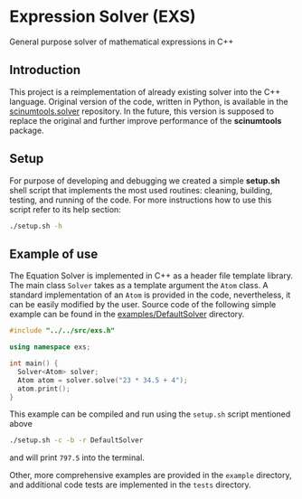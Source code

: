 # Expression Solver (EXS)

General purpose solver of mathematical expressions in C++

## Introduction

This project is a reimplementation of already existing solver into the C++ language.
Original version of the code, written in Python, is available in the [scinumtools.solver](https://github.com/vrtulka23/scinumtools/tree/main/src/scinumtools/solver) repository.
In the future, this version is supposed to replace the original and further improve performance of the **scinumtools** package.

## Setup

For purpose of developing and debugging we created a simple **setup.sh** shell script that implements the most used routines: cleaning, building, testing, and running of the code. For more instructions how to use this script refer to its help section:

```bash
./setup.sh -h
```

## Example of use

The Equation Solver is implemented in C++ as a header file template library.
The main class ``Solver`` takes as a template argument the ``Atom`` class.
A standard implementation of an ``Atom`` is provided in the code, nevertheless, it can be easily modified by the user.
Source code of the following simple example can be found in the [examples/DefaultSolver](https://github.com/vrtulka23/arithmeticpp/tree/main/examples/DefaultSolver) directory.

```cpp
#include "../../src/exs.h"

using namespace exs;

int main() {
  Solver<Atom> solver;
  Atom atom = solver.solve("23 * 34.5 + 4");
  atom.print();
}
```

This example can be compiled and run using the ``setup.sh`` script mentioned above

```bash
./setup.sh -c -b -r DefaultSolver
```

and will print ``797.5`` into the terminal.

Other, more comprehensive examples are provided in the ``example`` directory, and additional code tests are implemented in the ``tests`` directory.
